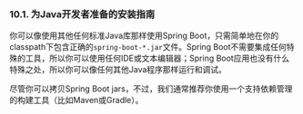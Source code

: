 ### 10.1. 为Java开发者准备的安装指南

你可以像使用其他任何标准Java库那样使用Spring Boot，只需简单地在你的classpath下包含正确的`spring-boot-*.jar`文件。Spring Boot不需要集成任何特殊的工具，所以你可以使用任何IDE或文本编辑器；Spring Boot应用也没有什么特殊之处，所以你可以像任何其他Java程序那样运行和调试。

尽管你可以拷贝Spring Boot jars，不过，我们通常推荐你使用一个支持依赖管理的构建工具（比如Maven或Gradle）。
